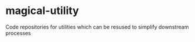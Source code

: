 # magical-utility
Code repositories for utilities which can be resused to simplify downstream processes
